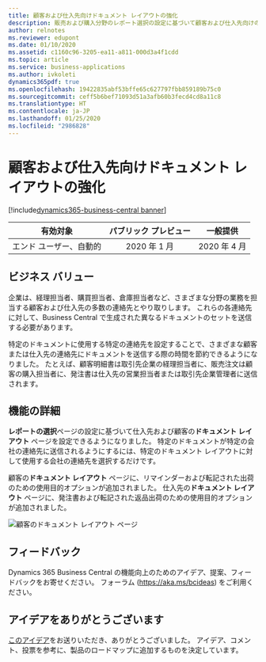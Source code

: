 ```yaml
---
title: 顧客および仕入先向けドキュメント レイアウトの強化
description: 販売および購入分野のレポート選択の設定に基づいて顧客および仕入先向けのドキュメント レイアウトを入力し、ドキュメントの送信先にする会社固有の連絡先を指定します。
author: relnotes
ms.reviewer: edupont
ms.date: 01/10/2020
ms.assetid: c1160c96-3205-ea11-a811-000d3a4f1cdd
ms.topic: article
ms.service: business-applications
ms.author: ivkoleti
dynamics365pdf: true
ms.openlocfilehash: 19422835abf53bffe65c627797fbb859189b75c0
ms.sourcegitcommit: ceff5b6bef71093d51a3afb60b3fecd4cd8a11c8
ms.translationtype: HT
ms.contentlocale: ja-JP
ms.lasthandoff: 01/25/2020
ms.locfileid: "2986828"
---
```

# <a name="enhanced-customer-and-vendor-document-layout"></a>顧客および仕入先向けドキュメント レイアウトの強化
[!include[dynamics365-business-central banner](../includes/dynamics365-business-central.md)]

| 有効対象    |  パブリック プレビュー | 一般提供 | 
| ---------- | :----------: |:----------: |
|エンド ユーザー、自動的|2020 年 1 月| 2020 年 4 月|


## <a name="business-value"></a>ビジネス バリュー
<!-- bv start -->
企業は、経理担当者、購買担当者、倉庫担当者など、さまざまな分野の業務を担当する顧客および仕入先の多数の連絡先とやり取りします。 これらの各連絡先に対して、Business Central で生成された異なるドキュメントのセットを送信する必要があります。 

特定のドキュメントに使用する特定の連絡先を設定することで、さまざまな顧客または仕入先の連絡先にドキュメントを送信する際の時間を節約できるようになりました。 たとえば、顧客明細書は取引先企業の経理担当者に、販売注文は顧客の購入担当者に、発注書は仕入先の営業担当者または取引先企業管理者に送信されます。
<!-- bv end -->



## <a name="feature-details"></a>機能の詳細
<!--feature detail start -->
**レポートの選択**ページの設定に基づいて仕入先および顧客の**ドキュメント レイアウト** ページを設定できるようになりました。 特定のドキュメントが特定の会社の連絡先に送信されるようにするには、特定のドキュメント レイアウトに対して使用する会社の連絡先を選択するだけです。 

顧客の**ドキュメント レイアウト** ページに、リマインダーおよび転記された出荷のための使用目的オプションが追加されました。 仕入先の**ドキュメント レイアウト** ページに、発注書および転記された返品出荷のための使用目的オプションが追加されました。 
<!--feature detail end -->

![顧客のドキュメント レイアウト ページ](media/cust-doc-layouts.png "顧客のドキュメント レイアウト ページ")
<!-- Picture 1 -->





## <a name="tell-us-what-you-think"></a>フィードバック
Dynamics 365 Business Central の機能向上のためのアイデア、提案、フィードバックをお寄せください。 フォーラム (https://aka.ms/bcideas) をご利用ください。



## <a name="thank-you-for-your-idea"></a>アイデアをありがとうございます
[このアイデア](https://experience.dynamics.com/ideas/idea/?ideaid=4dc371df-492c-e811-bbd3-0003ff689d14)をお送りいただき、ありがとうございました。 アイデア、コメント、投票を参考に、製品のロードマップに追加するものを決定しています。
